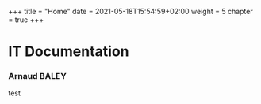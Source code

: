 +++
title = "Home"
date = 2021-05-18T15:54:59+02:00
weight = 5
chapter = true
+++

# IT Documentation

### Arnaud BALEY

test